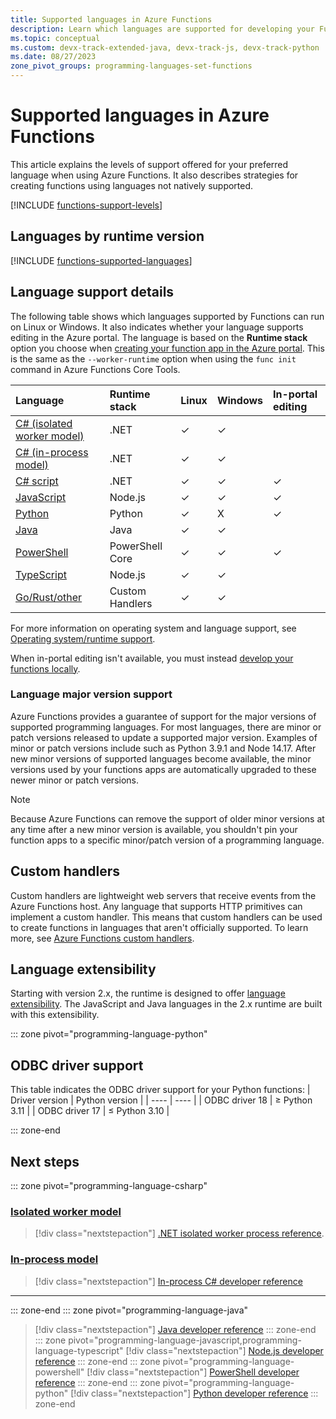 ```yaml
---
title: Supported languages in Azure Functions
description: Learn which languages are supported for developing your Functions in Azure, the support level of the various language versions, and potential end-of-support dates.
ms.topic: conceptual
ms.custom: devx-track-extended-java, devx-track-js, devx-track-python
ms.date: 08/27/2023
zone_pivot_groups: programming-languages-set-functions
---
```


# Supported languages in Azure Functions

This article explains the levels of support offered for your preferred language when using Azure Functions. It also describes strategies for creating functions using languages not natively supported.

[!INCLUDE [functions-support-levels](../../includes/functions-support-levels.md)]

## Languages by runtime version 

[!INCLUDE [functions-supported-languages](../../includes/functions-supported-languages.md)] 

## Language support details 

The following table shows which languages supported by Functions can run on Linux or Windows. It also indicates whether your language supports editing in the Azure portal. The language is based on the **Runtime stack** option you choose when [creating your function app in the Azure portal](functions-create-function-app-portal.md#create-a-function-app). This is the same as the `--worker-runtime` option when using the `func init` command in Azure Functions Core Tools. 

| Language | Runtime stack | Linux | Windows | In-portal editing |
|:--- |:-- |:--|:--- |:--- |
| [C# (isolated worker model)](dotnet-isolated-process-guide.md) |.NET|✓ |✓ | | 
| [C# (in-process model)](functions-dotnet-class-library.md)|.NET|✓ |✓ | | 
| [C# script](functions-reference-csharp.md) | .NET | ✓ |✓ |✓ |
| [JavaScript](functions-reference-node.md?tabs=javascript) | Node.js |✓ |✓ | ✓ |
| [Python](functions-reference-python.md) | Python |✓ |X|✓ |
| [Java](functions-reference-java.md) | Java |✓ |✓ | |
| [PowerShell](functions-reference-powershell.md) |PowerShell Core |✓ |✓ |✓ |
| [TypeScript](functions-reference-node.md?tabs=typescript) | Node.js |✓ |✓ |  |
| [Go/Rust/other](functions-custom-handlers.md) | Custom Handlers |✓ |✓ | |
 
For more information on operating system and language support, see [Operating system/runtime support](functions-scale.md#operating-systemruntime).

When in-portal editing isn't available, you must instead [develop your functions locally](functions-develop-local.md#local-development-environments).


### Language major version support

Azure Functions provides a guarantee of support for the major versions of supported programming languages. For most languages, there are minor or patch versions released to update a supported major version. Examples of minor or patch versions include such as Python 3.9.1 and Node 14.17. After new minor versions of supported languages become available, the minor versions used by your functions apps are automatically upgraded to these newer minor or patch versions. 

> [!NOTE]
>Because Azure Functions can remove the support of older minor versions at any time after a new minor version is available, you shouldn't pin your function apps to a specific minor/patch version of a programming language.  

## Custom handlers

Custom handlers are lightweight web servers that receive events from the Azure Functions host. Any language that supports HTTP primitives can implement a custom handler. This means that custom handlers can be used to create functions in languages that aren't officially supported. To learn more, see [Azure Functions custom handlers](functions-custom-handlers.md).

## Language extensibility

Starting with version 2.x, the runtime is designed to offer [language extensibility](https://github.com/Azure/azure-webjobs-sdk-script/wiki/Language-Extensibility). The JavaScript and Java languages in the 2.x runtime are built with this extensibility.

::: zone pivot="programming-language-python"
## ODBC driver support
This table indicates the ODBC driver support for your Python functions:
| Driver version | Python version |
| ---- | ---- |
| ODBC driver 18 | ≥ Python 3.11 |
| ODBC driver 17 | ≤ Python 3.10 |

::: zone-end
## Next steps  
::: zone pivot="programming-language-csharp"  
### [Isolated worker model](#tab/isolated-process)

> [!div class="nextstepaction"]
> [.NET isolated worker process reference](dotnet-isolated-process-guide.md).

### [In-process model](#tab/in-process)

> [!div class="nextstepaction"]
> [In-process C# developer reference](functions-dotnet-class-library.md)   

---

::: zone-end
::: zone pivot="programming-language-java"
> [!div class="nextstepaction"]
> [Java developer reference](functions-reference-java.md)
::: zone-end
::: zone pivot="programming-language-javascript,programming-language-typescript"
> [!div class="nextstepaction"]
> [Node.js developer reference](functions-reference-node.md?tabs=javascript)
::: zone-end
::: zone pivot="programming-language-powershell"
> [!div class="nextstepaction"]
> [PowerShell developer reference](functions-reference-powershell.md)
::: zone-end
::: zone pivot="programming-language-python"
> [!div class="nextstepaction"]
> [Python developer reference](functions-reference-python.md)
::: zone-end
